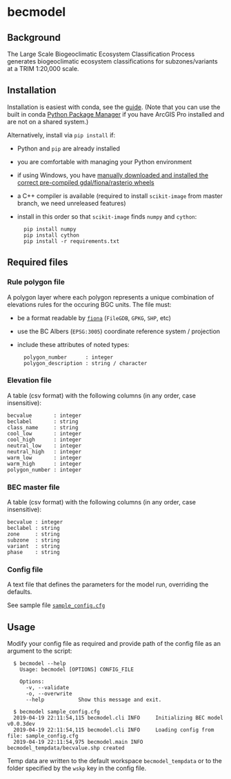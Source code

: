 # becmodel

## Background

The Large Scale Biogeoclimatic Ecosystem Classification Process generates biogeoclimatic ecosystem classifications for subzones/variants at a TRIM 1:20,000 scale.


## Installation

Installation is easiest with conda, see the [guide](doc/conda_guide.md). (Note that you can use the built in conda [Python Package Manager](https://pro.arcgis.com/en/pro-app/arcpy/get-started/what-is-conda.htm) if you have ArcGIS Pro installed and are not on a shared system.)

Alternatively, install via `pip install` if:

- Python and `pip` are already installed
- you are comfortable with managing your Python environment
- if using Windows, you have [manually downloaded and installed the correct pre-compiled gdal/fiona/rasterio wheels](https://www.lfd.uci.edu/~gohlke/pythonlibs/#gdal)
- a C++ compiler is available (required to install `scikit-image` from master branch, we need unreleased features)
- install in this order so that `scikit-image` finds `numpy` and `cython`:

        pip install numpy
        pip install cython
        pip install -r requirements.txt


## Required files

### Rule polygon file

A polygon layer where each polygon represents a unique combination of elevations rules for the occuring BGC units. The file must:

- be a format readable by [`fiona`](https://github.com/Toblerity/Fiona) (`FileGDB`, `GPKG`, `SHP`, etc)
- use the BC Albers (`EPSG:3005`) coordinate reference system / projection
- include these attributes of noted types:

        polygon_number      : integer
        polygon_description : string / character

### Elevation file

A table (csv format) with the following columns (in any order, case insensitive):


    becvalue       : integer
    beclabel       : string
    class_name     : string
    cool_low       : integer
    cool_high      : integer
    neutral_low    : integer
    neutral_high   : integer
    warm_low       : integer
    warm_high      : integer
    polygon_number : integer



### BEC master file

A table (csv format) with the following columns (in any order, case insensitive):

    becvalue : integer
    beclabel : string
    zone     : string
    subzone  : string
    variant  : string
    phase    : string


### Config file

A text file that defines the parameters for the model run, overriding the defaults.

See sample file [`sample_config.cfg`](sample_config.cfg)



## Usage

Modify your config file as required and provide path of the config file as an argument to the script:

      $ becmodel --help
        Usage: becmodel [OPTIONS] CONFIG_FILE

        Options:
          -v, --validate
          -o, --overwrite
          --help           Show this message and exit.

      $ becmodel sample_config.cfg
      2019-04-19 22:11:54,115 becmodel.cli INFO     Initializing BEC model v0.0.3dev
      2019-04-19 22:11:54,115 becmodel.cli INFO     Loading config from file: sample_config.cfg
      2019-04-19 22:11:54,975 becmodel.main INFO     becmodel_tempdata/becvalue.shp created

Temp data are written to the default workspace `becmodel_tempdata` or to the folder specified by the `wskp` key in the config file.